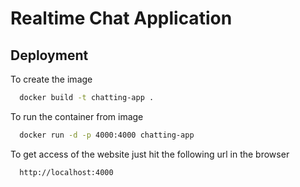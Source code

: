 # Realtime Chat Application




## Deployment

To create the image 
```bash
  docker build -t chatting-app .
```
To run the container from image
```bash
  docker run -d -p 4000:4000 chatting-app
```
To get access of the website just hit the following url in the browser
```bash
  http://localhost:4000
```
